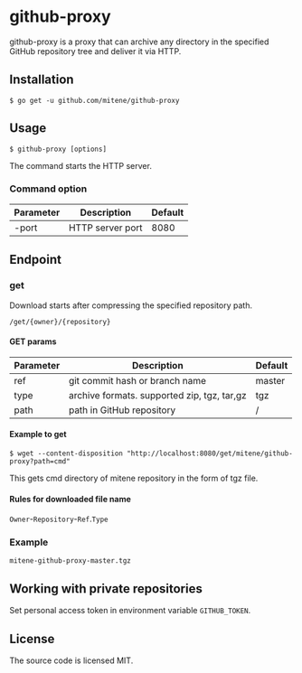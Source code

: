# github-proxy

github-proxy is a proxy that can archive any directory in the specified GitHub repository tree and deliver it via HTTP.

## Installation


```
$ go get -u github.com/mitene/github-proxy
```

## Usage

```
$ github-proxy [options]
```

The command starts the HTTP server.

### Command option

| Parameter | Description | Default |
|-----------|---------------------------------------------|---------|
| -port | HTTP server port | 8080 |


## Endpoint

### get

Download starts after compressing the specified repository path.

```
/get/{owner}/{repository}
```

#### GET params

| Parameter | Description | Default |
|-----------|---------------------------------------------|---------|
| ref | git commit hash or branch name | master |
| type | archive formats. supported zip, tgz, tar,gz | tgz |
| path | path in GitHub repository | / |


#### Example to get

```
$ wget --content-disposition "http://localhost:8080/get/mitene/github-proxy?path=cmd"
```

This gets cmd directory of mitene repository in the form of tgz file.

#### Rules for downloaded file name

`Owner`-`Repository`-`Ref`.`Type`

### Example

`mitene-github-proxy-master.tgz`

## Working with private repositories

Set personal access token in environment variable `GITHUB_TOKEN`.

## License

The source code is licensed MIT.
